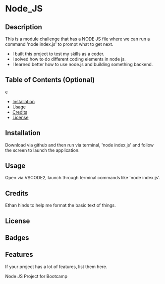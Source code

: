 # Node_JS

## Description

This is a module challenge that has a NODE JS file where we can run a command 'node index.js' to prompt what to get next. 
- I built this project to test my skills as a coder.
- I solved how to do different coding elements in node js. 
- I learned better how to use node.js and building something backend. 
## Table of Contents (Optional)
e

- [Installation](#installation)
- [Usage](#usage)
- [Credits](#credits)
- [License](#license)

## Installation

Download via github and then run via terminal, 'node index.js' and follow the screen to launch the application. 
## Usage
Open via VSCODE2, launch through terminal commands like 'node index.js'. 

## Credits

Ethan hinds to help me format the basic text of things. 

## License


## Badges
## Features

If your project has a lot of features, list them here.


Node JS Project for Bootcamp
